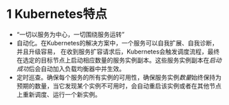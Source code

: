 # 1 Kubernetes特点
+ “一切以服务为中心，一切围绕服务运转”
+ 自动化。在Kubernetes的解决方案中，一个服务可以自我扩展、自我诊断，并且升级容易， 在收到服务扩容请求后，Kubernetes会触发调度流程，最终在选定的目标节点上启动相应数量的服务实例副本。这些服务实例副本在*启动成功*后会自动加入负载均衡器中并生效。
+ 定时巡查。确保每个服务的所有实例的可用性，确保服务实例*数量*始终保持为预期的数量，当它发现某个实例不可用时，会自动重启该实例或者在其他节点上重新调度、运行一个新实例。
